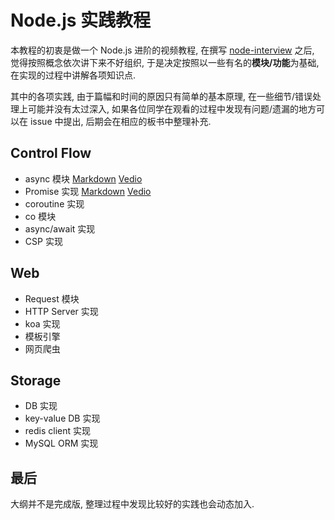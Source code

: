 # Node.js 实践教程

本教程的初衷是做一个 Node.js 进阶的视频教程, 在撰写 [node-interview](https://github.com/ElemeFE/node-interview) 之后, 觉得按照概念依次讲下来不好组织, 于是决定按照以一些有名的**模块/功能**为基础, 在实现的过程中讲解各项知识点.

其中的各项实践, 由于篇幅和时间的原因只有简单的基本原理, 在一些细节/错误处理上可能并没有太过深入, 如果各位同学在观看的过程中发现有问题/遗漏的地方可以在 issue 中提出, 后期会在相应的板书中整理补充.

## Control Flow

* async 模块 [Markdown](control/async/README.md) [Vedio](http://v.youku.com/v_show/id_XMjY2MjI5NzU5Ng==.html)
* Promise 实现 [Markdown](control/promise/README.md) [Vedio](http://v.youku.com/v_show/id_XMjY4MjM4MjA2MA==.html)
* coroutine 实现
* co 模块
* async/await 实现
* CSP 实现

## Web

* Request 模块
* HTTP Server 实现
* koa 实现
* 模板引擎
* 网页爬虫

## Storage

* DB 实现
* key-value DB 实现
* redis client 实现
* MySQL ORM 实现

## 最后

大纲并不是完成版, 整理过程中发现比较好的实践也会动态加入.
